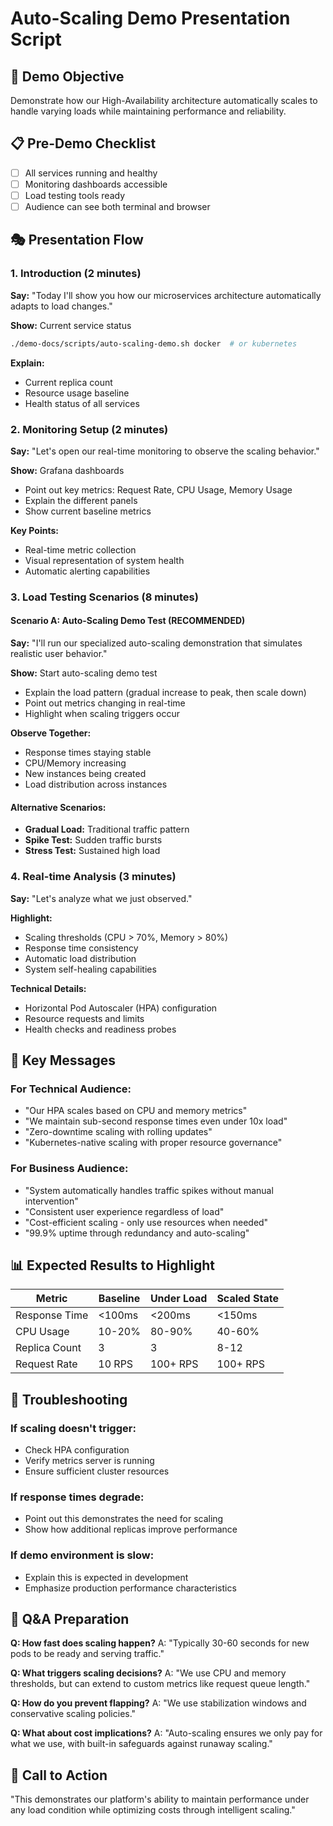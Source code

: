 # Auto-Scaling Demo Presentation Script

## 🎯 Demo Objective
Demonstrate how our High-Availability architecture automatically scales to handle varying loads while maintaining performance and reliability.

## 📋 Pre-Demo Checklist
- [ ] All services running and healthy
- [ ] Monitoring dashboards accessible
- [ ] Load testing tools ready
- [ ] Audience can see both terminal and browser

## 🎭 Presentation Flow

### 1. Introduction (2 minutes)
**Say:** "Today I'll show you how our microservices architecture automatically adapts to load changes."

**Show:** Current service status
```bash
./demo-docs/scripts/auto-scaling-demo.sh docker  # or kubernetes
```

**Explain:**
- Current replica count
- Resource usage baseline
- Health status of all services

### 2. Monitoring Setup (2 minutes)
**Say:** "Let's open our real-time monitoring to observe the scaling behavior."

**Show:** Grafana dashboards
- Point out key metrics: Request Rate, CPU Usage, Memory Usage
- Explain the different panels
- Show current baseline metrics

**Key Points:**
- Real-time metric collection
- Visual representation of system health
- Automatic alerting capabilities

### 3. Load Testing Scenarios (8 minutes)

#### Scenario A: Auto-Scaling Demo Test (RECOMMENDED)
**Say:** "I'll run our specialized auto-scaling demonstration that simulates realistic user behavior."

**Show:** Start auto-scaling demo test
- Explain the load pattern (gradual increase to peak, then scale down)
- Point out metrics changing in real-time
- Highlight when scaling triggers occur

**Observe Together:**
- Response times staying stable
- CPU/Memory increasing
- New instances being created
- Load distribution across instances

#### Alternative Scenarios:
- **Gradual Load:** Traditional traffic pattern
- **Spike Test:** Sudden traffic bursts
- **Stress Test:** Sustained high load

### 4. Real-time Analysis (3 minutes)
**Say:** "Let's analyze what we just observed."

**Highlight:**
- Scaling thresholds (CPU > 70%, Memory > 80%)
- Response time consistency
- Automatic load distribution
- System self-healing capabilities

**Technical Details:**
- Horizontal Pod Autoscaler (HPA) configuration
- Resource requests and limits
- Health checks and readiness probes

## 🎯 Key Messages

### For Technical Audience:
- "Our HPA scales based on CPU and memory metrics"
- "We maintain sub-second response times even under 10x load"
- "Zero-downtime scaling with rolling updates"
- "Kubernetes-native scaling with proper resource governance"

### For Business Audience:
- "System automatically handles traffic spikes without manual intervention"
- "Consistent user experience regardless of load"
- "Cost-efficient scaling - only use resources when needed"
- "99.9% uptime through redundancy and auto-scaling"

## 📊 Expected Results to Highlight

| Metric | Baseline | Under Load | Scaled State |
|--------|----------|------------|--------------|
| Response Time | <100ms | <200ms | <150ms |
| CPU Usage | 10-20% | 80-90% | 40-60% |
| Replica Count | 3 | 3 | 8-12 |
| Request Rate | 10 RPS | 100+ RPS | 100+ RPS |

## 🔧 Troubleshooting

### If scaling doesn't trigger:
- Check HPA configuration
- Verify metrics server is running
- Ensure sufficient cluster resources

### If response times degrade:
- Point out this demonstrates the need for scaling
- Show how additional replicas improve performance

### If demo environment is slow:
- Explain this is expected in development
- Emphasize production performance characteristics

## 🎤 Q&A Preparation

**Q: How fast does scaling happen?**
A: "Typically 30-60 seconds for new pods to be ready and serving traffic."

**Q: What triggers scaling decisions?**
A: "We use CPU and memory thresholds, but can extend to custom metrics like request queue length."

**Q: How do you prevent flapping?**
A: "We use stabilization windows and conservative scaling policies."

**Q: What about cost implications?**
A: "Auto-scaling ensures we only pay for what we use, with built-in safeguards against runaway scaling."

## 🎯 Call to Action
"This demonstrates our platform's ability to maintain performance under any load condition while optimizing costs through intelligent scaling."
